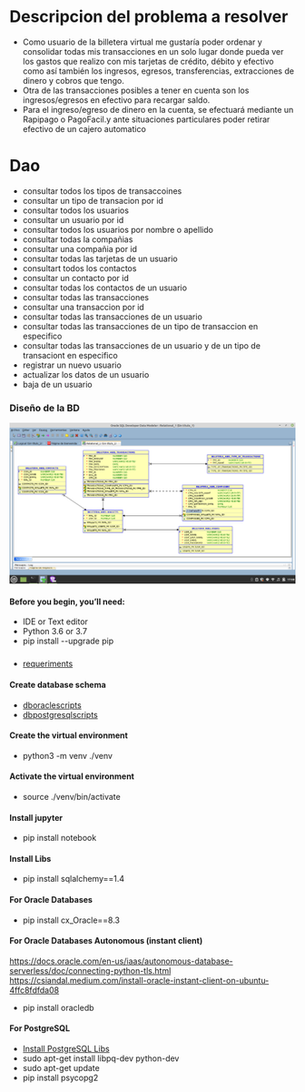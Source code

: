 # Descripcion del problema a resolver
* Como usuario de la billetera virtual me gustaría poder ordenar y consolidar todas mis transacciones en un solo lugar donde pueda ver los gastos que realizo con mis tarjetas de crédito, débito y efectivo como así también los ingresos, egresos, transferencias, extracciones de dinero y cobros que tengo.
* Otra de las transacciones posibles a tener en cuenta son los ingresos/egresos en efectivo para recargar saldo.
* Para el ingreso/egreso de dinero en la cuenta, se efectuará mediante un Rapipago o PagoFacil.y ante situaciones particulares poder retirar efectivo de un cajero automatico

# Dao
* consultar todos los tipos de transaccoines
* consultar un tipo de transacion por id
* consultar todos los usuarios
* consultar un usuario por id
* consultar todos los usuarios por nombre o apellido
* consultar todas la compañias
* consultar una compañia por id
* consultar todas las tarjetas de un usuario
* consultart todos los contactos
* consultar un contacto por id
* consultar todas los contactos de un usuario
* consultar todas las transacciones
* consultar una transaccion por id
* consultar todas las transacciones de un usuario
* consultar todas las transacciones de un tipo de transaccion en especifico
* consultar todas las transacciones de un usuario y de un tipo de transaciont en especifico
* registrar un nuevo usuario
* actualizar los datos de un usuario
* baja de un usuario
  
### Diseño de la BD
![Diagrama](DER.png)

#### Before you begin, you’ll need:
* IDE or Text editor 
* Python 3.6 or 3.7
* pip install --upgrade pip

### 
* [requeriments](requeriments.txt)
#### Create database schema
* [dboraclescripts](dboraclescripts.sql)
* [dbpostgresqlscripts](dbpostgresqlscripts.sql)

#### Create the virtual environment
* python3 -m venv ./venv

#### Activate the virtual environment
* source ./venv/bin/activate

#### Install jupyter
* pip install notebook 

#### Install Libs
* pip install sqlalchemy==1.4

#### For Oracle Databases
* pip install cx_Oracle==8.3

#### For Oracle Databases Autonomous (instant client)
https://docs.oracle.com/en-us/iaas/autonomous-database-serverless/doc/connecting-python-tls.html
https://csiandal.medium.com/install-oracle-instant-client-on-ubuntu-4ffc8fdfda08

* pip install oracledb

#### For PostgreSQL
* [Install PostgreSQL Libs](https://springmerchant.com/bigcommerce/psycopg2-virtualenv-install-pg_config-executable-not-found/)
* sudo apt-get install libpq-dev python-dev
* sudo apt-get update
* pip install psycopg2


